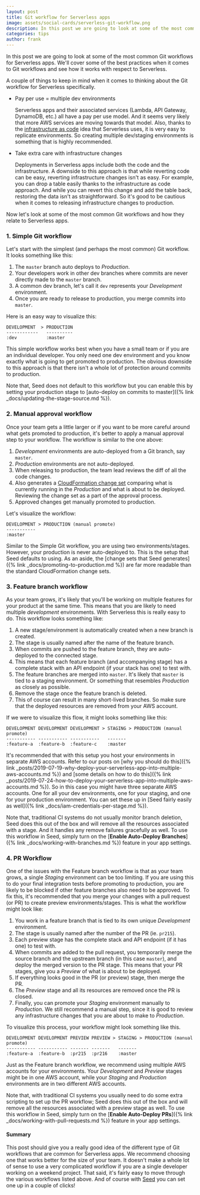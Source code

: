 ```yaml
---
layout: post
title: Git workflow for Serverless apps
image: assets/social-cards/serverless-git-workflow.png
description: In this post we are going to look at some of the most common Git workflows for Serverless apps. We'll cover the simple Git workflow, the manual approval workflow, the feature branch workflow, and finally the PR workflow.
categories: tips
author: frank
---
```


In this post we are going to look at some of the most common Git workflows for Serverless apps. We'll cover some of the best practices when it comes to Git workflows and see how it works with respect to Serverless.

A couple of things to keep in mind when it comes to thinking about the Git workflow for Serverless specifically.

- Pay per use = multiple dev environments

  Serverless apps and their associated services (Lambda, API Gateway, DynamoDB, etc.) all have a pay per use model. And it seems very likely that more AWS services are moving towards that model. Also, thanks to the [infrastructure as code](https://serverless-stack.com/chapters/what-is-infrastructure-as-code.html) idea that Serverless uses, it is very easy to replicate environments. So creating multiple dev/staging environments is something that is highly recommended.

- Take extra care with infrastructure changes

  Deployments in Serverless apps include both the code and the infrastructure. A downside to this approach is that while reverting code can be easy, reverting infrastructure changes isn't as easy. For example, you can drop a table easily thanks to the infrastructure as code approach. And while you can revert this change and add the table back, restoring the data isn't as straightforward. So it's good to be cautious when it comes to releasing infrastructure changes to production.

Now let's look at some of the most common Git workflows and how they relate to Serverless apps.

### 1. Simple Git workflow

Let's start with the simplest (and perhaps the most common) Git workflow. It looks something like this:

1. The `master` branch auto deploys to _Production_.
2. Your developers work in other dev branches where commits are never directly made to the `master` branch.
3. A common dev branch, let's call it `dev` represents your _Development_ environment.
4. Once you are ready to release to production, you merge commits into `master`.

Here is an easy way to visualize this:

```
DEVELOPMENT  > PRODUCTION
------------   ----------
:dev           :master
```

This simple workflow works best when you have a small team or if you are an individual developer. You only need one dev environment and you know exactly what is going to get promoted to production. The obvious downside to this approach is that there isn't a whole lot of protection around commits to production.

Note that, Seed does not default to this workflow but you can enable this by setting your production stage to [auto-deploy on commits to master]({% link _docs/updating-the-stage-source.md %}).

### 2. Manual approval workflow

Once your team gets a little larger or if you want to be more careful around what gets promoted to production, it's better to apply a manual approval step to your workflow. The workflow is similar to the one above:

1. _Development_ environments are auto-deployed from a Git branch, say `master`.
2. _Production_ environments are not auto-deployed.
3. When releasing to production, the team lead reviews the diff of all the code changes.
4. Also generates a [CloudFormation change set](https://docs.aws.amazon.com/AWSCloudFormation/latest/UserGuide/using-cfn-updating-stacks-changesets.html) comparing what is currently running in the _Production_ and what is about to be deployed. Reviewing the change set as a part of the approval process.
5. Approved changes get manually promoted to production.

Let's visualize the workflow:

```
DEVELOPMENT > PRODUCTION (manual promote)
-----------
:master
```

Similar to the Simple Git workflow, you are using two environments/stages. However, your production is never auto-deployed to. This is the setup that Seed defaults to using. As an aside, the [change sets that Seed generates]({% link _docs/promoting-to-production.md %}) are far more readable than the standard CloudFormation change sets. 

### 3. Feature branch workflow

As your team grows, it's likely that you'll be working on multiple features for your product at the same time. This means that you are likely to need multiple _development_ environments. With Serverless this is really easy to do. This workflow looks something like:

1. A new stage/environment is automatically created when a new branch is created.
2. The stage is usually named after the name of the feature branch.
3. When commits are pushed to the feature branch, they are auto-deployed to the connected stage.
4. This means that each feature branch (and accompanying stage) has a complete stack with an API endpoint (if your stack has one) to test with.
5. The feature branches are merged into `master`. It's likely that `master` is tied to a staging environment. Or something that resembles _Production_ as closely as possible.
6. Remove the stage once the feature branch is deleted.
7. This of course can result in many short-lived branches. So make sure that the deployed resources are removed from your AWS account.

If we were to visualize this flow, it might looks something like this:

```
DEVELOPMENT DEVELOPMENT DEVELOPMENT > STAGING > PRODUCTION (manual promote)
----------- ----------- -----------   -------
:feature-a  :feature-b  :feature-c    :master
```

It's recommended that with this setup you host your environments in separate AWS accounts. Refer to our posts on [why you should do this]({% link _posts/2019-07-19-why-deploy-your-serverless-app-into-multiple-aws-accounts.md %}) and [some details on how to do this]({% link _posts/2019-07-24-how-to-deploy-your-serverless-app-into-multiple-aws-accounts.md %}). So in this case you might have three separate AWS accounts. One for all your dev environments, one for your staging, and one for your production environment. You can set these up in [Seed fairly easily as well]({% link _docs/iam-credentials-per-stage.md %}).

Note that, traditional CI systems do not usually monitor branch deletion, Seed does this out of the box and will remove all the resources associated with a stage. And it handles any remove failures gracefully as well. To use this workflow in Seed, simply turn on the [**Enable Auto-Deploy Branches**]({% link _docs/working-with-branches.md %}) feature in your app settings.

### 4. PR Workflow

One of the issues with the Feature branch workflow is that as your team grows, a single _Staging_ environment can be too limiting. If you are using this to do your final integration tests before promoting to production, you are likely to be blocked if other feature branches also need to be approved. To fix this, it's recommended that you merge your changes with a pull request (or PR) to create preview environments/stages. This is what the workflow might look like:

1. You work in a feature branch that is tied to its own unique _Development_ environment.
2. The stage is usually named after the number of the PR (ie. `pr215`).
3. Each preview stage has the complete stack and API endpoint (if it has one) to test with.
4. When commits are added to the pull request, you temporarily merge the source branch and the upstream branch (in this case `master`), and deploy the merged version to the PR stage. This means that your PR stages, give you a _Preview_ of what is about to be deployed.
5. If everything looks good in the PR (or preview) stage, then merge the PR.
6. The _Preview_ stage and all its resources are removed once the PR is closed.
7. Finally, you can promote your _Staging_ environment manually to _Production_. We still recommend a manual step, since it is good to review any infrastructure changes that you are about to make to _Production_.

To visualize this process, your workflow might look something like this.

```
DEVELOPMENT DEVELOPMENT PREVIEW PREVIEW > STAGING > PRODUCTION (manual promote)
----------- ----------- ------- -------   -------
:feature-a  :feature-b  :pr215  :pr216    :master
```

Just as the Feature branch workflow, we recommend using multiple AWS accounts for your environments. Your _Development_ and _Preview_ stages might be in one AWS account, while your _Staging_ and _Production_ environments are in two different AWS accounts.

Note that, with traditional CI systems you usually need to do some extra scripting to set up the PR workflow; Seed does this out of the box and will remove all the resources associated with a preview stage as well. To use this workflow in Seed, simply turn on the [**Enable Auto-Deploy PRs**]({% link _docs/working-with-pull-requests.md %}) feature in your app settings.

#### Summary

This post should give you a really good idea of the different type of Git workflows that are common for Serverless apps. We recommend choosing one that works better for the size of your team. It doesn't make a whole lot of sense to use a very complicated workflow if you are a single developer working on a weekend project. That said, it's fairly easy to move through the various workflows listed above. And of course with [Seed](/) you can set one up in a couple of clicks!
